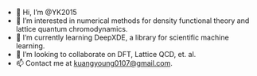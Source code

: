 - 👋 Hi, I’m @YK2015
- 👀 I’m interested in numerical methods for density functional theory and lattice quantum chromodynamics.
- 🌱 I’m currently learning DeepXDE, a library for scientific machine learning.
- 💞️ I’m looking to collaborate on DFT, Lattice QCD, et. al.
- 📫 Contact me at kuangyoung0107@gmail.com.

<!---
YK2015/YK2015 is a ✨ special ✨ repository because its `README.md` (this file) appears on your GitHub profile.
You can click the Preview link to take a look at your changes.
--->

